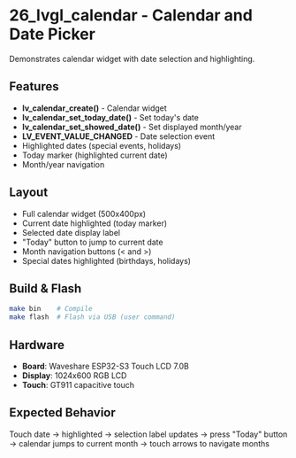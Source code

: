 # 26_lvgl_calendar - Calendar and Date Picker

Demonstrates calendar widget with date selection and highlighting.

## Features

- **lv_calendar_create()** - Calendar widget
- **lv_calendar_set_today_date()** - Set today's date
- **lv_calendar_set_showed_date()** - Set displayed month/year
- **LV_EVENT_VALUE_CHANGED** - Date selection event
- Highlighted dates (special events, holidays)
- Today marker (highlighted current date)
- Month/year navigation

## Layout

- Full calendar widget (500x400px)
- Current date highlighted (today marker)
- Selected date display label
- "Today" button to jump to current date
- Month navigation buttons (< and >)
- Special dates highlighted (birthdays, holidays)

## Build & Flash

```bash
make bin    # Compile
make flash  # Flash via USB (user command)
```

## Hardware

- **Board**: Waveshare ESP32-S3 Touch LCD 7.0B
- **Display**: 1024x600 RGB LCD
- **Touch**: GT911 capacitive touch

## Expected Behavior

Touch date → highlighted → selection label updates → press "Today" button → calendar jumps to current month → touch arrows to navigate months
